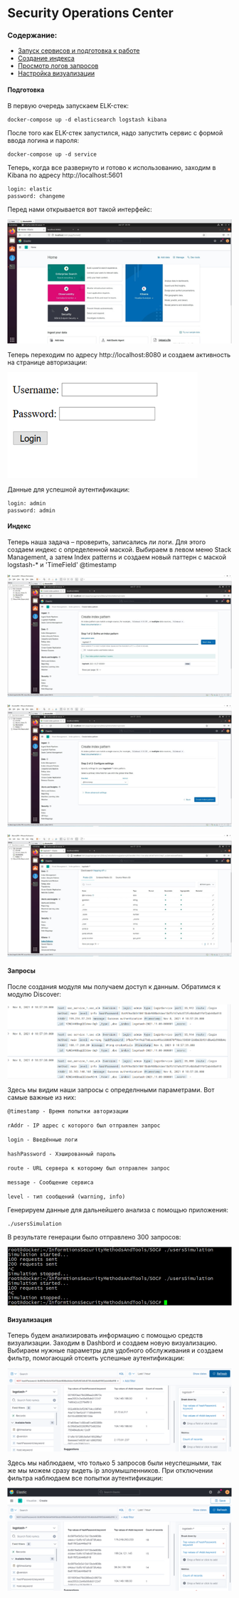 # Security Operations Center

### Содержание:

- [Запуск сервисов и подготовка к работе](#Подготовка)
- [Создание индекса](#Индекс)
- [Просмотр логов запросов](#Запросы)
- [Настройка визуализации](#Визуализация)

#### Подготовка

В первую очередь запускаем ELK-стек:

```
docker-compose up -d elasticsearch logstash kibana
```

После того как ELK-стек запустился, надо запустить сервис с формой ввода логина и пароля:

```
docker-compose up -d service
```

Теперь, когда все развернуто и готово к использованию, заходим в Kibana по адресу http://localhost:5601

```
login: elastic
password: changeme
```

Перед нами открывается вот такой интерфейс:

![interface](img/SOC/1.png)

Теперь переходим по адресу http://localhost:8080 и создаем активность на странице авторизации:

![interface](img/SOC/2.png)

Данные для успешной аутентификации:

```
login: admin
password: admin
```

#### Индекс

Теперь наша задача – проверить, записались ли логи. Для этого создаем индекс с определенной маской. Выбираем в левом меню Stack Management, а затем Index patterns и создаем новый паттерн с маской logstash-* и 'TimeField' @timestamp

![interface](img/SOC/3.png)

![interface](img/SOC/4.png)

![interface](img/SOC/5.png)


#### Запросы

После создания модуля мы получаем доступ к данным. Обратимся к модулю Discover:

![interface](img/SOC/6.png)

Здесь мы видим наши запросы с определнными параметрами. Вот самые важные из них:

```
@timestamp - Время попытки авторизации

rAddr - IP адрес с которого был отправлен запрос

login - Введённые логи

hashPassword - Хэшированный пароль

route - URL сервера к которому был отправлен запрос

message - Сообщение сервиса

level - тип сообщений (warning, info)
```

Генерируем данные для дальнейшего анализа с помощью приложения:

```
./usersSimulation
```

В результате генерации было отправлено 300 запросов:

![interface](img/SOC/7.png)

#### Визуализация

Теперь будем анализировать информацию с помощью средств визуализации. Заходим в Dashbord и создаем новую визуализацию. Выбираем нужные параметры для удобного обслуживания и создаем фильтр, помогающий отсеить успешные аутентификации:

![interface](img/SOC/8.png)

Здесь мы наблюдаем, что только 5 запросов были неуспешными, так же мы можем сразу видеть ip злоумышленников. При отключении фильтра наблюдаем все попытки аутентификации:

![interface](img/SOC/9.png)
